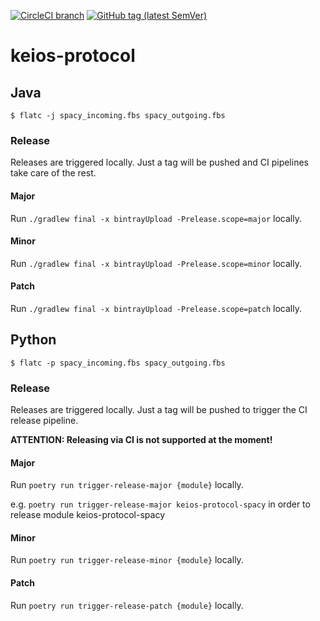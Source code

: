 [![CircleCI branch](https://img.shields.io/circleci/project/github/leftshiftone/keios-protocol/master.svg?style=flat-square)](https://circleci.com/gh/leftshiftone/keios-protocol)
[![GitHub tag (latest SemVer)](https://img.shields.io/github/tag/leftshiftone/keios-protocol.svg?style=flat-square)](https://github.com/leftshiftone/keios-protocol/tags)

# keios-protocol

## Java
`$ flatc -j spacy_incoming.fbs spacy_outgoing.fbs`

### Release

Releases are triggered locally. Just a tag will be pushed and CI pipelines take care of the rest.

#### Major
Run `./gradlew final -x bintrayUpload -Prelease.scope=major` locally.

#### Minor
Run `./gradlew final -x bintrayUpload -Prelease.scope=minor` locally.

#### Patch
Run `./gradlew final -x bintrayUpload -Prelease.scope=patch` locally.
 
## Python
`$ flatc -p spacy_incoming.fbs spacy_outgoing.fbs`

### Release
Releases are triggered locally. Just a tag will be pushed to trigger the CI release pipeline.

**ATTENTION: Releasing via CI is not supported at the moment!**

#### Major
Run `poetry run trigger-release-major {module}` locally.
 
e.g. `poetry run trigger-release-major keios-protocol-spacy` in order to release module keios-protocol-spacy

#### Minor
Run `poetry run trigger-release-minor {module}` locally.

#### Patch
Run `poetry run trigger-release-patch {module}` locally.
